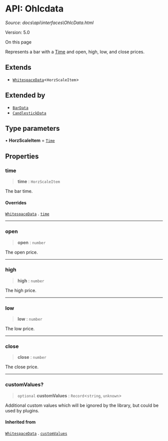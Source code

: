 # API: Ohlcdata

*Source: docs\api\interfaces\OhlcData.html*

Version: 5.0

On this page

Represents a bar with a [Time](../type-aliases/Time.md) and open, high, low, and close prices.

## Extends[​](OhlcData.html#extends "Direct link to Extends")

  * [`WhitespaceData`](WhitespaceData.md)<`HorzScaleItem`>

## Extended by[​](OhlcData.html#extended-by "Direct link to Extended by")

  * [`BarData`](BarData.md)
  * [`CandlestickData`](CandlestickData.md)

## Type parameters[​](OhlcData.html#type-parameters "Direct link to Type parameters")

• **HorzScaleItem** = [`Time`](../type-aliases/Time.md)

## Properties[​](OhlcData.html#properties "Direct link to Properties")

### time[​](OhlcData.html#time "Direct link to time")

> **time** : `HorzScaleItem`

The bar time.

#### Overrides[​](OhlcData.html#overrides "Direct link to Overrides")

[`WhitespaceData`](WhitespaceData.md) . [`time`](WhitespaceData.html#time)

* * *

### open[​](OhlcData.html#open "Direct link to open")

> **open** : `number`

The open price.

* * *

### high[​](OhlcData.html#high "Direct link to high")

> **high** : `number`

The high price.

* * *

### low[​](OhlcData.html#low "Direct link to low")

> **low** : `number`

The low price.

* * *

### close[​](OhlcData.html#close "Direct link to close")

> **close** : `number`

The close price.

* * *

### customValues?[​](OhlcData.html#customvalues "Direct link to customValues?")

> `optional` **customValues** : `Record`<`string`, `unknown`>

Additional custom values which will be ignored by the library, but could be used by plugins.

#### Inherited from[​](OhlcData.html#inherited-from "Direct link to Inherited from")

[`WhitespaceData`](WhitespaceData.md) . [`customValues`](WhitespaceData.html#customvalues)
